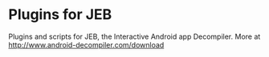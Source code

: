 Plugins for JEB
===============

Plugins and scripts for JEB, the Interactive Android app Decompiler.
More at http://www.android-decompiler.com/download
